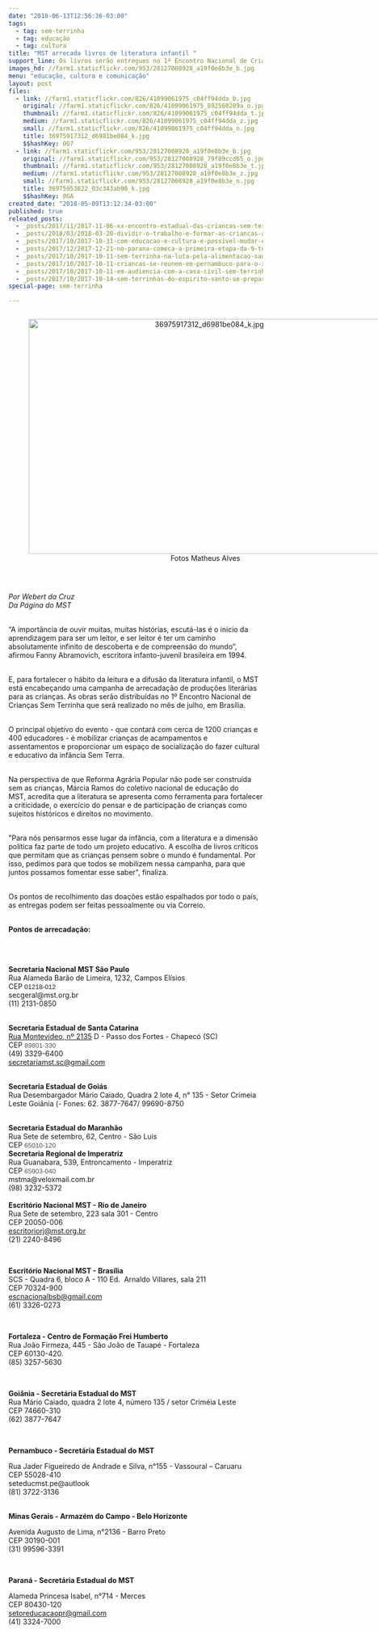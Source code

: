 ```yaml
---
date: "2018-06-13T12:56:36-03:00"
tags:
  - tag: sem-terrinha
  - tag: educação
  - tag: cultura
title: "MST arrecada livros de literatura infantil "
support_line: Os livros serão entregues no 1º Encontro Nacional de Crianças Sem Terrinha
images_hd: //farm1.staticflickr.com/953/28127008928_a19f0e8b3e_b.jpg
menu: "educação, cultura e comunicação"
layout: post
files:
  - link: //farm1.staticflickr.com/826/41099061975_c04ff94dda_b.jpg
    original: //farm1.staticflickr.com/826/41099061975_892560289a_o.jpg
    thumbnail: //farm1.staticflickr.com/826/41099061975_c04ff94dda_t.jpg
    medium: //farm1.staticflickr.com/826/41099061975_c04ff94dda_z.jpg
    small: //farm1.staticflickr.com/826/41099061975_c04ff94dda_n.jpg
    title: 36975917312_d6981be084_k.jpg
    $$hashKey: 0G7
  - link: //farm1.staticflickr.com/953/28127008928_a19f0e8b3e_b.jpg
    original: //farm1.staticflickr.com/953/28127008928_79f89ccd65_o.jpg
    thumbnail: //farm1.staticflickr.com/953/28127008928_a19f0e8b3e_t.jpg
    medium: //farm1.staticflickr.com/953/28127008928_a19f0e8b3e_z.jpg
    small: //farm1.staticflickr.com/953/28127008928_a19f0e8b3e_n.jpg
    title: 36975953822_03c343ab90_k.jpg
    $$hashKey: 0GA
created_date: "2018-05-09T13:12:34-03:00"
published: true
releated_posts:
  - _posts/2017/11/2017-11-06-xx-encontro-estadual-das-criancas-sem-terrinha-2017-acontece-no-rio-de-janeiro.md
  - _posts/2018/03/2018-03-20-dividir-o-trabalho-e-formar-as-criancas-a-ciranda-no-fama.md
  - _posts/2017/10/2017-10-31-com-educacao-e-cultura-e-possivel-mudar-essa-realidade-explica-dirigente-do-mst.md
  - _posts/2017/12/2017-12-21-no-parana-comeca-a-primeira-etapa-da-9-turma-da-escola-da-juventude-sem-terra.md
  - _posts/2017/10/2017-10-11-sem-terrinha-na-luta-pela-alimentacao-saudavel.md
  - _posts/2017/10/2017-10-11-criancas-se-reunem-em-pernambuco-para-o-xiii-encontro-estadual-dos-sem-terrinha.md
  - _posts/2017/10/2017-10-11-em-audiencia-com-a-casa-civil-sem-terrinha-cobram-mais-comprometimento-de-sartori-com-a-educacao.md
  - _posts/2017/10/2017-10-14-sem-terrinhas-do-espirito-santo-se-preparam-para-encontro-nacional.md
special-page: sem-terrinha

---
```

<div style="text-align:center">
<figure class="image" style="display:inline-block"><img alt="36975917312_d6981be084_k.jpg" height="465" src="//farm1.staticflickr.com/826/41099061975_c04ff94dda_b.jpg" width="700" />
<figcaption>Fotos Matheus Alves</figcaption>
</figure>
</div>

<p>&nbsp;</p>

<p><em>Por Webert da Cruz<br />
Da P&aacute;gina do MST</em><br />
&nbsp;</p>

<p>&ldquo;A import&acirc;ncia de ouvir muitas, muitas hist&oacute;rias, escut&aacute;-las &eacute; o in&iacute;cio da aprendizagem para ser um leitor, e ser leitor &eacute; ter um caminho absolutamente infinito de descoberta e de compreens&atilde;o do mundo&rdquo;, afirmou Fanny Abramovich, escritora infanto-juvenil brasileira em 1994.</p>

<p><br />
E, para fortalecer o h&aacute;bito da leitura e a difus&atilde;o da literatura infantil, o MST est&aacute; encabe&ccedil;ando uma campanha de&nbsp;arrecada&ccedil;&atilde;o de produ&ccedil;&otilde;es liter&aacute;rias para as crian&ccedil;as.&nbsp;As&nbsp;obras&nbsp;ser&atilde;o distribu&iacute;das no 1&ordm; Encontro Nacional de Crian&ccedil;as Sem Terrinha que ser&aacute; realizado no m&ecirc;s de julho, em Bras&iacute;lia.</p>

<p><br />
O principal objetivo do&nbsp;evento - que contar&aacute; com cerca de 1200 crian&ccedil;as e 400 educadores -&nbsp;&eacute; mobilizar crian&ccedil;as de acampamentos e assentamentos&nbsp;e proporcionar um espa&ccedil;o&nbsp;de socializa&ccedil;&atilde;o do fazer cultural e educativo da inf&acirc;ncia Sem Terra.&nbsp;</p>

<p><br />
Na perspectiva de que Reforma Agr&aacute;ria Popular n&atilde;o pode ser constru&iacute;da sem as crian&ccedil;as, M&aacute;rcia Ramos do coletivo nacional de educa&ccedil;&atilde;o do MST,&nbsp;acredita que a literatura se apresenta como ferramenta para fortalecer a criticidade, o exerc&iacute;cio do pensar e de participa&ccedil;&atilde;o de crian&ccedil;as como sujeitos hist&oacute;ricos e direitos no movimento.</p>

<p><br />
&quot;Para n&oacute;s pensarmos esse lugar da inf&acirc;ncia, com a literatura e a dimens&atilde;o pol&iacute;tica faz parte de todo um projeto educativo. A escolha de livros cr&iacute;ticos que permitam que as crian&ccedil;as pensem sobre o mundo &eacute; fundamental. Por isso, pedimos para que todos se mobilizem nessa campanha, para que juntos possamos fomentar esse saber&quot;, finaliza.</p>

<p><br />
Os pontos de recolhimento das doa&ccedil;&otilde;es est&atilde;o espalhados por todo o pa&iacute;s, as entregas podem ser feitas pessoalmente ou via Correio.&nbsp;</p>

<p><br />
<strong>Pontos de arrecada&ccedil;&atilde;o:</strong></p>

<p>&nbsp;</p>

<p><br />
<strong>Secretaria Nacional MST S&atilde;o Paulo</strong><br />
Rua Alameda Bar&atilde;o de Limeira, 1232, Campos El&iacute;sios<br />
CEP&nbsp;<span style="color: rgb(34, 34, 34); font-family: arial, sans-serif; font-size: small;">01218-012</span><br />
secgeral@mst.org.br<br />
(11) 2131-0850</p>

<p><br />
<strong>Secretaria Estadual de Santa Catarina</strong><br />
<a href="https://maps.google.com/?q=Rua+Montevideo,+n%C2%BA+2135&amp;entry=gmail&amp;source=g">Rua Montevideo, n&ordm; 2135</a>&nbsp;D - Passo dos Fortes - Chapec&oacute; (SC)<br />
CEP&nbsp;<span style="color: rgb(84, 84, 84); font-family: arial, sans-serif; font-size: small;">89801-330&nbsp;</span><br />
(49) 3329-6400<br />
<a href="mailto:secretariamst.sc@gmail.com" target="_blank">secretariamst.sc@gmail.com</a></p>

<p><br />
<strong>Secretaria Estadual de Goi&aacute;s</strong><br />
Rua Desembargador M&aacute;rio Caiado, Quadra 2 lote 4, n&deg;&nbsp;135 - Setor Crimeia Leste Goi&acirc;nia (- Fones: 62. 3877-7647/ 99690-8750</p>

<p><br />
<strong>Secretaria Estadual do Maranh&atilde;o</strong><br />
Rua Sete de setembro, 62, Centro - S&atilde;o Luis<br />
CEP&nbsp;<span style="color: rgb(84, 84, 84); font-family: arial, sans-serif; font-size: small;">65010-120</span><br />
<strong>Secretaria Regional de Imperatriz&nbsp;</strong><br />
Rua Guanabara, 539, Entroncamento - Imperatriz<br />
CEP&nbsp;<span style="color: rgb(84, 84, 84); font-family: arial, sans-serif; font-size: small;">65903-040</span><br />
mstma@veloxmail.com.br<br />
(98) 3232-5372<br />
<br />
<strong>Escrit&oacute;rio Nacional MST - Rio de Janeiro</strong><br />
Rua Sete de setembro, 223 sala 301 - Centro<br />
CEP&nbsp;20050-006<br />
<a href="mailto:escritoriorj@mst.org.br" target="_blank">escritoriorj@mst.org.br</a><br />
(21) 2240-8496</p>

<p>&nbsp;</p>

<p><strong>Escrit&oacute;rio Nacional MST - Bras&iacute;lia</strong><br />
SCS -&nbsp;Quadra 6, bloco A -&nbsp;110 Ed.&nbsp;&nbsp;Arnaldo Villares, sala 211<br />
CEP&nbsp;70324-900<br />
<a href="mailto:escnacionalbsb@gmail.com" target="_blank">escnacionalbsb@gmail.com</a><br />
(61) 3326-0273</p>

<p>&nbsp;</p>

<p><strong>Fortaleza - Centro de Forma&ccedil;&atilde;o Frei Humberto</strong><br />
Rua Jo&atilde;o Firmeza, 445 -&nbsp;S&atilde;o Jo&atilde;o de Tauap&eacute; - Fortaleza<br />
CEP&nbsp;60130-420.<br />
(85) 3257-5630</p>

<p>&nbsp;</p>

<p><strong>Goi&acirc;nia - Secret&aacute;ria Estadual do MST</strong><br />
Rua M&aacute;rio Caiado, quadra 2 lote 4, n&uacute;mero 135 / setor Crim&eacute;ia Leste<br />
CEP&nbsp;74660-310<br />
(62) 3877-7647</p>

<p>&nbsp;</p>

<p><strong>Pernambuco - Secret&aacute;ria Estadual do MST</strong></p>

<p>Rua Jader Figueiredo de Andrade e Silva, n&deg;155 -&nbsp;Vassoural &ndash; Caruaru<br />
CEP&nbsp;55028-410<br />
seteducmst.pe@autlook<br />
(81) 3722-3136</p>

<p><br />
<strong>Minas Gerais -&nbsp;Armaz&eacute;m do Campo -&nbsp;Belo Horizonte</strong></p>

<p>Avenida Augusto de Lima, n&deg;2136 -&nbsp;Barro Preto<br />
CEP&nbsp;30190-001<br />
(31) 99596-3391&nbsp;&nbsp;&nbsp;&nbsp;&nbsp;&nbsp;&nbsp;&nbsp;&nbsp;&nbsp;&nbsp;&nbsp;&nbsp;&nbsp;&nbsp;</p>

<p>&nbsp;</p>

<p><strong>Paran&aacute; - Secret&aacute;ria Estadual do MST</strong></p>

<p>Alameda Princesa Isabel, n&deg;714 -&nbsp;Merces<br />
CEP&nbsp;80430-120<br />
<a href="mailto:setoreducacaopr@gmail.com" target="_blank">setoreducacaopr@gmail.com</a><br />
(41) 3324-7000</p>

<p>&nbsp;</p>

<p>&nbsp;</p>

<p>&nbsp;</p>

<p>&nbsp;</p>
